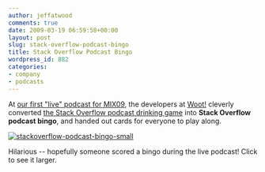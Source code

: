 ```yaml
---
author: jeffatwood
comments: true
date: 2009-03-19 06:59:58+00:00
layout: post
slug: stack-overflow-podcast-bingo
title: Stack Overflow Podcast Bingo
wordpress_id: 882
categories:
- company
- podcasts
---
```



At [our first "live" podcast for MIX09](http://blog.stackoverflow.com/2009/03/jeff-and-joel-at-mix-09-live-podcast/), the developers at [Woot!](http://www.woot.com/) cleverly converted [the Stack Overflow podcast drinking game](http://stackoverflow.com/questions/309517/when-to-drink-when-listening-to-stack-overflow) into **Stack Overflow podcast bingo**, and handed out cards for everyone to play along.



[![stackoverflow-podcast-bingo-small](/blog/images/2009-03-19-stack-overflow-podcast-bingo/stackoverflow-podcast-bingo-small.png)](/blog/images/2009-03-19-stack-overflow-podcast-bingo/stackoverflow-podcast-bingo-large.png)



Hilarious -- hopefully someone scored a bingo during the live podcast! Click to see it larger.

